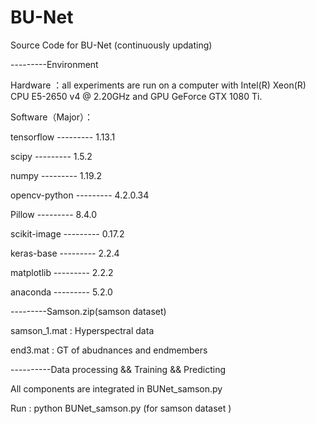 # BU-Net
Source Code for BU-Net (continuously updating)

---------Environment

Hardware ：all experiments are run on a computer with Intel(R) Xeon(R) CPU E5-2650 v4 @ 2.20GHz and GPU GeForce GTX 1080 Ti.

Software（Major）：

 tensorflow ---------                1.13.1 
 
 scipy     ---------                 1.5.2
 
 numpy        ---------              1.19.2
 
 opencv-python   ---------           4.2.0.34 
 
 Pillow          ---------           8.4.0 
 
 scikit-image      ---------         0.17.2 
 
 keras-base      ---------           2.2.4 
 
 matplotlib      ---------           2.2.2 
 
 anaconda   ---------                5.2.0   


---------Samson.zip(samson dataset)

samson_1.mat : Hyperspectral data

end3.mat : GT of abudnances and endmembers 



----------Data processing && Training && Predicting

All components are integrated in BUNet_samson.py

Run : python BUNet_samson.py (for samson dataset  )
